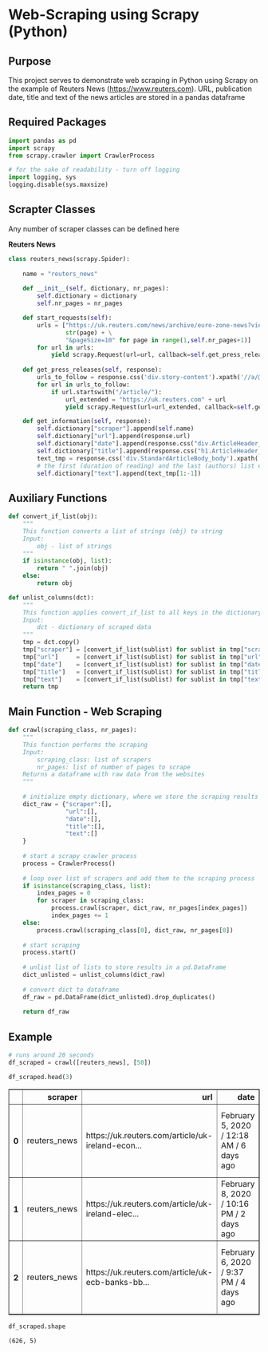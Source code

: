 
# Web-Scraping using Scrapy (Python)

## Purpose
This project serves to demonstrate web scraping in Python using Scrapy on the example of Reuters News (https://www.reuters.com). URL, publication date, title and text of the news articles are stored in a pandas dataframe

## Required Packages


```python
import pandas as pd
import scrapy
from scrapy.crawler import CrawlerProcess

# for the sake of readability - turn off logging
import logging, sys
logging.disable(sys.maxsize)
```

## Scrapter Classes
Any number of scraper classes can be defined here

**Reuters News**


```python
class reuters_news(scrapy.Spider):
    
    name = "reuters_news"
    
    def __init__(self, dictionary, nr_pages):
        self.dictionary = dictionary
        self.nr_pages = nr_pages

    def start_requests(self):
        urls = ["https://uk.reuters.com/news/archive/euro-zone-news?view=page&page=" + \
                str(page) + \
                "&pageSize=10" for page in range(1,self.nr_pages+1)]
        for url in urls:
            yield scrapy.Request(url=url, callback=self.get_press_releases)
        
    def get_press_releases(self, response):
        urls_to_follow = response.css('div.story-content').xpath('//a/@href').extract()
        for url in urls_to_follow:
            if url.startswith("/article/"):
                url_extended = "https://uk.reuters.com" + url
                yield scrapy.Request(url=url_extended, callback=self.get_information)

    def get_information(self, response):
        self.dictionary["scraper"].append(self.name)
        self.dictionary["url"].append(response.url)
        self.dictionary["date"].append(response.css("div.ArticleHeader_date ::text").extract())
        self.dictionary["title"].append(response.css("h1.ArticleHeader_headline ::text").extract())
        text_tmp = response.css('div.StandardArticleBody_body').xpath('//p/text()').extract()
        # the first (duration of reading) and the last (authors) list element are not useful
        self.dictionary["text"].append(text_tmp[1:-1])
```

## Auxiliary Functions


```python
def convert_if_list(obj):
    """
    This function converts a list of strings (obj) to string
    Input:
        obj - list of strings
    """
    if isinstance(obj, list):
        return " ".join(obj)
    else:
        return obj
```


```python
def unlist_columns(dct):
    """
    This function applies convert_if_list to all keys in the dictionary
    Input:
        dct - dictionary of scraped data
    """
    tmp = dct.copy()
    tmp["scraper"] = [convert_if_list(sublist) for sublist in tmp["scraper"]]
    tmp["url"]     = [convert_if_list(sublist) for sublist in tmp["url"]]
    tmp["date"]    = [convert_if_list(sublist) for sublist in tmp["date"]]
    tmp["title"]   = [convert_if_list(sublist) for sublist in tmp["title"]]
    tmp["text"]    = [convert_if_list(sublist) for sublist in tmp["text"]]
    return tmp
```

## Main Function - Web Scraping


```python
def crawl(scraping_class, nr_pages):
    """
    This function performs the scraping
    Input:
        scraping_class: list of scrapers
        nr_pages: list of number of pages to scrape
    Returns a dataframe with raw data from the websites
    """
    
    # initialize empty dictionary, where we store the scraping results
    dict_raw = {"scraper":[], 
                "url":[], 
                "date":[], 
                "title":[], 
                "text":[]
    }
        
    # start a scrapy crawler process
    process = CrawlerProcess()
    
    # loop over list of scrapers and add them to the scraping process
    if isinstance(scraping_class, list):
        index_pages = 0
        for scraper in scraping_class:
            process.crawl(scraper, dict_raw, nr_pages[index_pages])
            index_pages += 1
    else:
        process.crawl(scraping_class[0], dict_raw, nr_pages[0])
    
    # start scraping
    process.start()
    
    # unlist list of lists to store results in a pd.DataFrame
    dict_unlisted = unlist_columns(dict_raw)
    
    # convert dict to dataframe 
    df_raw = pd.DataFrame(dict_unlisted).drop_duplicates()
    
    return df_raw
```

## Example


```python
# runs around 20 seconds
df_scraped = crawl([reuters_news], [50])
```


```python
df_scraped.head(3)
```




<div>
</style>
<table border="1" class="dataframe">
  <thead>
    <tr style="text-align: right;">
      <th></th>
      <th>scraper</th>
      <th>url</th>
      <th>date</th>
      <th>title</th>
      <th>text</th>
    </tr>
  </thead>
  <tbody>
    <tr>
      <th>0</th>
      <td>reuters_news</td>
      <td>https://uk.reuters.com/article/uk-ireland-econ...</td>
      <td>February 5, 2020 /  12:18 AM / 6 days ago</td>
      <td>Irish consumer sentiment climbs to six-month high</td>
      <td>DUBLIN (Reuters) - Irish consumer sentiment hi...</td>
    </tr>
    <tr>
      <th>1</th>
      <td>reuters_news</td>
      <td>https://uk.reuters.com/article/uk-ireland-elec...</td>
      <td>February 8, 2020 /  10:16 PM / 2 days ago</td>
      <td>Near tie between three main parties in Irish e...</td>
      <td>DUBLIN (Reuters) - An Irish national election ...</td>
    </tr>
    <tr>
      <th>2</th>
      <td>reuters_news</td>
      <td>https://uk.reuters.com/article/uk-ecb-banks-bb...</td>
      <td>February 6, 2020 /  9:37 PM / 4 days ago</td>
      <td>ECB's de Guindos says BBVA spying case has no ...</td>
      <td>MADRID (Reuters) - European Central Bank Vicep...</td>
    </tr>
  </tbody>
</table>
</div>




```python
df_scraped.shape
```




    (626, 5)


